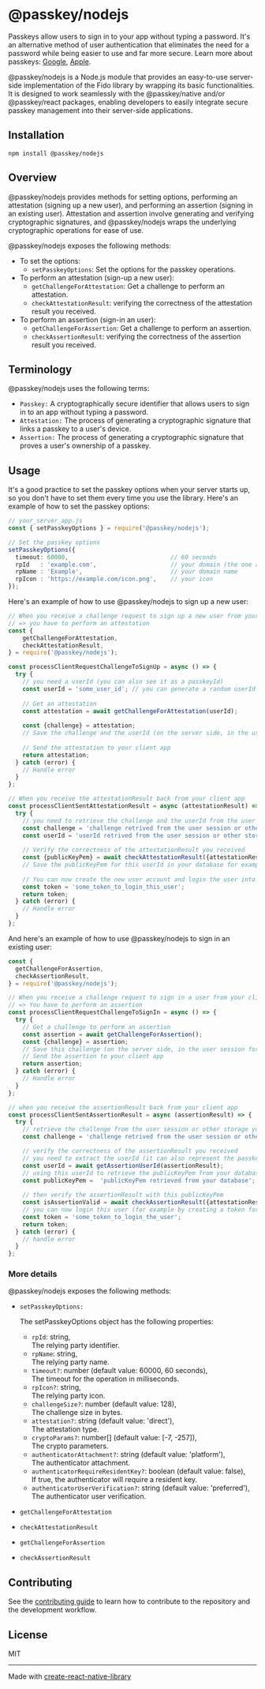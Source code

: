 # @passkey/nodejs

Passkeys allow users to sign in to your app without typing a password. It's an alternative method of user authentication that eliminates the need for a password while being easier to use and far more secure. Learn more about passkeys: [Google](https://developers.google.com/identity/passkeys), [Apple](https://developer.apple.com/passkeys/).

@passkey/nodejs is a Node.js module that provides an easy-to-use server-side implementation of the Fido library by wrapping its basic functionalities. It is designed to work seamlessly with the @passkey/native and/or @passkey/react packages, enabling developers to easily integrate secure passkey management into their server-side applications.
## Installation
```ws
npm install @passkey/nodejs
```

## Overview
@passkey/nodejs provides methods for setting options, performing an attestation (signing up a new user), and performing an assertion (signing in an existing user). Attestation and assertion involve generating and verifying cryptographic signatures, and @passkey/nodejs wraps the underlying cryptographic operations for ease of use.

@passkey/nodejs exposes the following methods:
- To set the options:
  - `setPasskeyOptions`: Set the options for the passkey operations.
- To perform an attestation (sign-up a new user):
  - `getChallengeForAttestation`: Get a challenge to perform an attestation.
  - `checkAttestationResult`: verifying the correctness of the attestation result you received.
- To perform an assertion (sign-in an user):
  - `getChallengeForAssertion`: Get a challenge to perform an assertion.
  - `checkAssertionResult`: verifying the correctness of the assertion result you received.

## Terminology
@passkey/nodejs uses the following terms:
- `Passkey:` A cryptographically secure identifier that allows users to sign in to an app without typing a password.
- `Attestation:` The process of generating a cryptographic signature that links a passkey to a user's device.
- `Assertion:` The process of generating a cryptographic signature that proves a user's ownership of a passkey.

## Usage
It's a good practice to set the passkey options when your server starts up, so you don't have to set them every time you use the library.
Here's an example of how to set the passkey options:

```ts
// your_server_app.js
const { setPasskeyOptions } = require('@passkey/nodejs');

// Set the passkey options
setPasskeyOptions({
  timeout: 60000,                             // 60 seconds 
  rpId   : 'example.com',                     // your domain (the one associated with your app)   
  rpName : 'Example',                         // your domain name
  rpIcon : 'https://example.com/icon.png',    // your icon
});
````

Here's an example of how to use @passkey/nodejs to sign up a new user:

```ts
// When you receive a challenge request to sign up a new user from your client app
// => you have to perform an attestation
const {
    getChallengeForAttestation,
    checkAttestationResult,
} = require('@passkey/nodejs');

const processClientRequestChallengeToSignUp = async () => {
  try {
    // you need a userId (you can also see it as a passkeyId)
    const userId = 'some_user_id'; // you can generate a random userId for example
    
    // Get an attestation
    const attestation = await getChallengeForAttestation(userId);
    
    const {challenge} = attestation;
    // Save the challenge and the userId (on the server side, in the user session for example)
    
    // Send the attestation to your client app
    return attestation;
  } catch (error) {
    // Handle error
  }
};

// When you receive the attestationResult back from your client app
const processClientSentAttestationResult = async (attestationResult) => {
  try {
    // you need to retrieve the challenge and the userId from the user session or other storage you saved them in
    const challenge = 'challenge retrived from the user session or other storage';
    const userId = 'userId retrived from the user session or other storage';
    
    // Verify the correctness of the attestationResult you received
    const {publicKeyPem} = await checkAttestationResult({attestationResult, challenge}); // will throw an error if the attestation is not valid
    // Save the publicKeyPem for this userId in your database for example
    
    // You can now create the new user account and login the user into your app
    const token = 'some_token_to_login_this_user';
    return token;
  } catch (error) {
    // Handle error
  }
};
```

And here's an example of how to use @passkey/nodejs to sign in an existing user:
```ts
const {
  getChallengeForAssertion,
  checkAssertionResult,
} = require('@passkey/nodejs');

// When you receive a challenge request to sign in a user from your client app
// => You have to perform an assertion
const processClientRequestChallengeToSignIn = async () => {
  try {
    // Get a challenge to perform an assertion
    const assertion = await getChallengeForAssertion();
    const {challenge} = assertion;
    // Save this challenge (on the server side, in the user session for example)
    // Send the assertion to your client app
    return assertion;
  } catch (error) {
    // Handle error
  }
};

// when you receive the assertionResult back from your client app
const processClientSentAssertionResult = async (assertionResult) => {
  try {
    // retrieve the challenge from the user session or other storage you saved them in
    const challenge = 'challenge retrived from the user session or other storage';

    // verify the correctness of the assertionResult you received
    // you need to extract the userId (it can also represent the passkeyId) from the assertionResult
    const userId = await getAssertionUserId(assertionResult);
    // using this userId to retrieve the publicKeyPem from your database (or other storage you saved it in)
    const publicKeyPem =  'publicKeyPem retrieved from your database';
    
    // then verify the assertionResult with this publicKeyPem
    const isAssertionValid = await checkAssertionResult({attestationResult}); // will throw an error if the assertion is not valid
    // you can now login this user (for example by creating a token for this user and sending it to the client app) 
    const token = 'some_token_to_login_the_user';
    return token;
  } catch (error) {
    // handle error
  }
};
````


### More details
@passkey/nodejs exposes the following methods:
- `setPasskeyOptions:`

  The setPasskeyOptions object has the following properties:<br>
  - `rpId`: string,<br>
  The relying party identifier.
  - `rpName`: string,<br>
  The relying party name.
  - `timeout?`: number (default value: 60000, 60 seconds),<br>
  The timeout for the operation in milliseconds.
  - `rpIcon?`: string,<br>
  The relying party icon.
  - `challengeSize?`: number (default value: 128),<br>
  The challenge size in bytes.
  - `attestation?`: string (default value: 'direct'),<br>
  The attestation type.
  - `cryptoParams?`: number[] (default value: [-7, -257]),<br>
  The crypto parameters.
  - `authenticatorAttachment?`: string (default value: 'platform'),<br>
  The authenticator attachment.
  - `authenticatorRequireResidentKey?`: boolean (default value: false),<br>
  If true, the authenticator will require a resident key.
  - `authenticatorUserVerification?`: string (default value: 'preferred'),<br>
  The authenticator user verification.

- `getChallengeForAttestation`
- `checkAttestationResult`
- `getChallengeForAssertion`
- `checkAssertionResult`

## Contributing

See the [contributing guide](CONTRIBUTING.md) to learn how to contribute to the repository and the development workflow.

## License

MIT

---

Made with [create-react-native-library](https://github.com/callstack/react-native-builder-bob)

